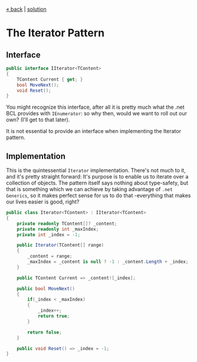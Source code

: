 [« back](../README.md#do-you-need-to-know-how-to-implement-design-patterns) | [solution](./)
# The Iterator Pattern

## Interface
```CS
public interface IIterator<TContent>
{
    TContent Current { get; }
    bool MoveNext();
    void Reset();
}
```
You might recognize this interface, after all it is pretty much what the .net BCL provides with `IEnumerator`: so why then, would we want to roll out our own? (I'll get to that later).

It is not essential to provide an interface when implementing the Iterator pattern.

## Implementation
This is the quintessential `Iterator` implementation. There's not much to it, and it's pretty straight forward: It's purpose is to enable us to iterate over a collection of objects. The pattern itself says nothing about type-safety, but that is something which we can achieve by taking advantage of `.net Generics`, so it makes perfect sense for us to do that -everything that makes our lives easier is good, right?

```CS
public class Iterator<TContent> : IIterator<TContent>
{
    private readonly TContent[]? _content;
    private readonly int _maxIndex;
    private int _index = -1;

    public Iterator(TContent[] range)
    {
        _content = range;
        _maxIndex = _content is null ? -1 : _content.Length + _index;
    }

    public TContent Current => _content![_index];

    public bool MoveNext()
    {
        if(_index < _maxIndex)
        {
            _index++;
            return true;
        }

        return false;
    }

    public void Reset() => _index = -1;
}
```